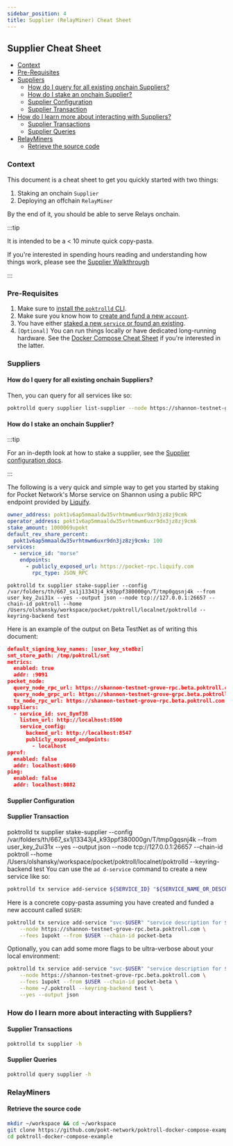 ```yaml
---
sidebar_position: 4
title: Supplier (RelayMiner) Cheat Sheet
---
```


## Supplier Cheat Sheet <!-- omit in toc -->

- [Context](#context)
- [Pre-Requisites](#pre-requisites)
- [Suppliers](#suppliers)
  - [How do I query for all existing onchain Suppliers?](#how-do-i-query-for-all-existing-onchain-suppliers)
  - [How do I stake an onchain Supplier?](#how-do-i-stake-an-onchain-supplier)
  - [Supplier Configuration](#supplier-configuration)
  - [Supplier Transaction](#supplier-transaction)
- [How do I learn more about interacting with Suppliers?](#how-do-i-learn-more-about-interacting-with-suppliers)
  - [Supplier Transactions](#supplier-transactions)
  - [Supplier Queries](#supplier-queries)
- [RelayMiners](#relayminers)
  - [Retrieve the source code](#retrieve-the-source-code)

### Context

This document is a cheat sheet to get you quickly started with two things:

1. Staking an onchain `Supplier`
2. Deploying an offchain `RelayMiner`

By the end of it, you should be able to serve Relays onchain.

:::tip

It is intended to be a < 10 minute quick copy-pasta.

If you're interested in spending hours reading and understanding how things work,
please see the [Supplier Walkthrough](./../run_a_node/supplier_walkthrough.md)

:::

### Pre-Requisites

1. Make sure to [install the `poktrolld` CLI](../user_guide/install.md).
2. Make sure you know how to [create and fund a new `account`](../user_guide/create-new-wallet.md).
3. You have either [staked a new `service` or found an existing](./service_cheatsheet.md).
4. `[Optional]` You can run things locally or have dedicated long-running hardware. See the [Docker Compose Cheat Sheet](./docker_compose_debian_cheatsheet#deploy-your-server) if you're interested in the latter.

### Suppliers

#### How do I query for all existing onchain Suppliers?

Then, you can query for all services like so:

```bash
poktrolld query supplier list-supplier --node https://shannon-testnet-grove-rpc.beta.poktroll.com --output json | jq
```

#### How do I stake an onchain Supplier?

:::tip

For an in-depth look at how to stake a supplier, see the [Supplier configuration docs](./../configs/supplier_staking_config.md).

:::

The following is a very quick and simple way to get you started by staking for
Pocket Network's Morse service on Shannon using a public RPC endpoint provided by
[Liquify](https://liquify.com/).

```yaml
owner_address: pokt1v6ap5mmaaldw35vrhtmwm6uxr9dn3jz8zj9cmk
operator_address: pokt1v6ap5mmaaldw35vrhtmwm6uxr9dn3jz8zj9cmk
stake_amount: 1000069upokt
default_rev_share_percent:
  pokt1v6ap5mmaaldw35vrhtmwm6uxr9dn3jz8zj9cmk: 100
services:
  - service_id: "morse"
    endpoints:
      - publicly_exposed_url: https://pocket-rpc.liquify.com
        rpc_type: JSON_RPC
```

```
poktrolld tx supplier stake-supplier --config /var/folders/th/667_sx1j13343j4_k93ppf380000gn/T/tmp0gqsnj4k --from user_key_2ui31x --yes --output json --node tcp://127.0.0.1:26657 --chain-id poktroll --home /Users/olshansky/workspace/pocket/poktroll/localnet/poktrolld --keyring-backend test
```

Here is an example of the output on Beta TestNet as of writing this document:

```json
default_signing_key_names: [user_key_ste8bz]
smt_store_path: /tmp/poktroll/smt
metrics:
  enabled: true
  addr: :9091
pocket_node:
  query_node_rpc_url: https://shannon-testnet-grove-rpc.beta.poktroll.com
  query_node_grpc_url: https://shannon-testnet-grove-grpc.beta.poktroll.com
  tx_node_rpc_url: https://shannon-testnet-grove-rpc.beta.poktroll.com
suppliers:
  - service_id: svc_8ymf38
    listen_url: http://localhost:8500
    service_config:
      backend_url: http://localhost:8547
      publicly_exposed_endpoints:
        - localhost
pprof:
  enabled: false
  addr: localhost:6060
ping:
  enabled: false
  addr: localhost:8082
```

#### Supplier Configuration

#### Supplier Transaction

poktrolld tx supplier stake-supplier --config /var/folders/th/667_sx1j13343j4_k93ppf380000gn/T/tmp0gqsnj4k --from user_key_2ui31x --yes --output json --node tcp://127.0.0.1:26657 --chain-id poktroll --home /Users/olshansky/workspace/pocket/poktroll/localnet/poktrolld --keyring-backend test
You can use the `ad d-service` command to create a new service like so:

```bash
poktrolld tx service add-service ${SERVICE_ID} "${SERVICE_NAME_OR_DESCRIPTION}" ${COMPUTE_UNITS_PER_RELAY} --from ${SERVICE_OWNER}
```

Here is a concrete copy-pasta assuming you have created and funded a new account called `$USER`:

```bash
poktrolld tx service add-service "svc-$USER" "service description for $USER" 69 \
    --node https://shannon-testnet-grove-rpc.beta.poktroll.com \
    --fees 1upokt --from $USER --chain-id pocket-beta
```

Optionally, you can add some more flags to be ultra-verbose about your local environment:

```bash
poktrolld tx service add-service "svc-$USER" "service description for $USER" 69 \
    --node https://shannon-testnet-grove-rpc.beta.poktroll.com \
    --fees 1upokt --from $USER --chain-id pocket-beta \
    --home ~/.poktroll --keyring-backend test \
    --yes --output json
```

### How do I learn more about interacting with Suppliers?

#### Supplier Transactions

```bash
poktrolld tx supplier -h
```

#### Supplier Queries

```bash
poktrolld query supplier -h
```

### RelayMiners

#### Retrieve the source code

```bash
mkdir ~/workspace && cd ~/workspace
git clone https://github.com/pokt-network/poktroll-docker-compose-example.git
cd poktroll-docker-compose-example
```
